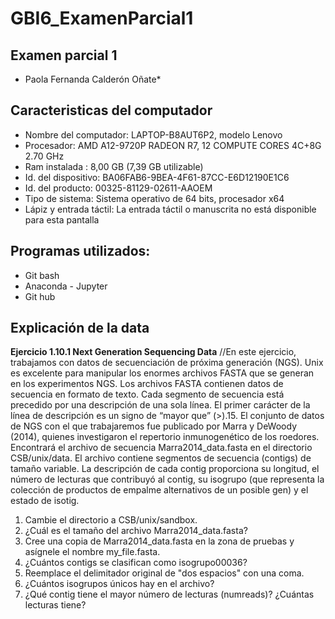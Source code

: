 # GBI6_ExamenParcial1
## Examen parcial 1
* Paola Fernanda Calderón Oñate*
## Caracteristicas del computador
* Nombre del computador: LAPTOP-B8AUT6P2, modelo Lenovo 
* Procesador: AMD A12-9720P RADEON R7, 12 COMPUTE CORES 4C+8G   2.70 GHz
* Ram instalada : 8,00 GB (7,39 GB utilizable)
* Id. del dispositivo: BA06FAB6-9BEA-4F61-87CC-E6D12190E1C6
* Id. del producto:  00325-81129-02611-AAOEM
* Tipo de sistema: Sistema operativo de 64 bits, procesador x64
* Lápiz y entrada táctil: La entrada táctil o manuscrita no está disponible para esta pantalla
## Programas utilizados:
* Git bash 
* Anaconda - Jupyter
* Git hub
## Explicación de la data 
**Ejercicio 1.10.1 Next Generation Sequencing Data** 
//En este ejercicio, trabajamos con datos de secuenciación de próxima generación (NGS). Unix es excelente para manipular los enormes archivos FASTA que se generan en los experimentos NGS. Los archivos FASTA contienen datos de secuencia en formato de texto. Cada segmento de secuencia está precedido por una descripción de una sola línea. El primer carácter de la línea de descripción es un signo de “mayor que” (>).15. El conjunto de datos de NGS con el que trabajaremos fue publicado por Marra y DeWoody (2014), quienes investigaron el repertorio inmunogenético de los roedores. Encontrará el archivo de secuencia Marra2014_data.fasta en el directorio CSB/unix/data. El archivo contiene segmentos de secuencia (contigs) de tamaño variable. La descripción de cada contig proporciona su longitud, el número de lecturas que contribuyó al contig, su isogrupo (que representa la colección de productos de empalme alternativos de un posible gen) y el estado de isotig.
1. Cambie el directorio a CSB/unix/sandbox.
2. ¿Cuál es el tamaño del archivo Marra2014_data.fasta?
3. Cree una copia de Marra2014_data.fasta en la zona de pruebas y asígnele el nombre my_file.fasta.
4. ¿Cuántos contigs se clasifican como isogrupo00036?
5. Reemplace el delimitador original de "dos espacios" con una coma.
6. ¿Cuántos isogrupos únicos hay en el archivo?
7. ¿Qué contig tiene el mayor número de lecturas (numreads)? ¿Cuántas lecturas tiene?
